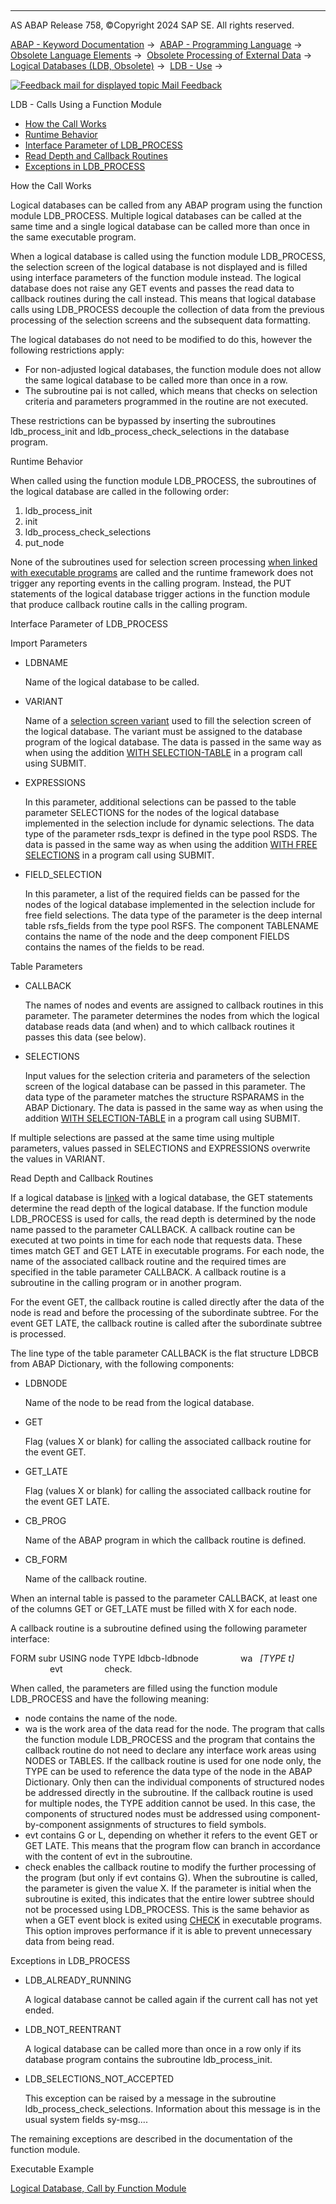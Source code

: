   

* * *

AS ABAP Release 758, ©Copyright 2024 SAP SE. All rights reserved.

[ABAP - Keyword Documentation](javascript:call_link\('abenabap.htm'\)) →  [ABAP - Programming Language](javascript:call_link\('abenabap_reference.htm'\)) →  [Obsolete Language Elements](javascript:call_link\('abenabap_obsolete.htm'\)) →  [Obsolete Processing of External Data](javascript:call_link\('abendata_storage_obsolete.htm'\)) →  [Logical Databases (LDB, Obsolete)](javascript:call_link\('abenldb.htm'\)) →  [LDB - Use](javascript:call_link\('abenldb_usage.htm'\)) → 

 [![](Mail.gif?object=Mail.gif "Feedback mail for displayed topic") Mail Feedback](mailto:f1_help@sap.com?subject=Feedback%20on%20ABAP%20Documentation&body=Document:%20LDB%20-%20Calls%20Using%20a%20Function%20Module%2C%20ABENLDB_USAGE_FUNCTION%2C%20758%0D%0A%0D%0AError:%0D%0A%0D%0A%0D%0A%0D%0ASuggestion%20for%20improvement:
)

LDB - Calls Using a Function Module

-   [How the Call Works](#@@ITOC@@ABENLDB_USAGE_FUNCTION_1)
-   [Runtime Behavior](#@@ITOC@@ABENLDB_USAGE_FUNCTION_2)
-   [Interface Parameter of LDB\_PROCESS](#@@ITOC@@ABENLDB_USAGE_FUNCTION_3)
-   [Read Depth and Callback Routines](#@@ITOC@@ABENLDB_USAGE_FUNCTION_4)
-   [Exceptions in LDB\_PROCESS](#@@ITOC@@ABENLDB_USAGE_FUNCTION_5)

How the Call Works   

Logical databases can be called from any ABAP program using the function module LDB\_PROCESS. Multiple logical databases can be called at the same time and a single logical database can be called more than once in the same executable program.

When a logical database is called using the function module LDB\_PROCESS, the selection screen of the logical database is not displayed and is filled using interface parameters of the function module instead. The logical database does not raise any GET events and passes the read data to callback routines during the call instead. This means that logical database calls using LDB\_PROCESS decouple the collection of data from the previous processing of the selection screens and the subsequent data formatting.

The logical databases do not need to be modified to do this, however the following restrictions apply:

-   For non-adjusted logical databases, the function module does not allow the same logical database to be called more than once in a row.
-   The subroutine pai is not called, which means that checks on selection criteria and parameters programmed in the routine are not executed.

These restrictions can be bypassed by inserting the subroutines ldb\_process\_init and ldb\_process\_check\_selections in the database program.

Runtime Behavior   

When called using the function module LDB\_PROCESS, the subroutines of the logical database are called in the following order:

1.  ldb\_process\_init
2.  init
3.  ldb\_process\_check\_selections
4.  put\_node

None of the subroutines used for selection screen processing [when linked with executable programs](javascript:call_link\('abenldb_usage_executable.htm'\)) are called and the runtime framework does not trigger any reporting events in the calling program. Instead, the PUT statements of the logical database trigger actions in the function module that produce callback routine calls in the calling program.

Interface Parameter of LDB\_PROCESS   

Import Parameters

-   LDBNAME
    
    Name of the logical database to be called.
    
-   VARIANT
    
    Name of a [selection screen variant](javascript:call_link\('abenvariant_glosry.htm'\) "Glossary Entry") used to fill the selection screen of the logical database. The variant must be assigned to the database program of the logical database. The data is passed in the same way as when using the addition [WITH SELECTION-TABLE](javascript:call_link\('abapsubmit_selscreen_parameters.htm'\)) in a program call using SUBMIT.
    
-   EXPRESSIONS
    
    In this parameter, additional selections can be passed to the table parameter SELECTIONS for the nodes of the logical database implemented in the selection include for dynamic selections. The data type of the parameter rsds\_texpr is defined in the type pool RSDS. The data is passed in the same way as when using the addition [WITH FREE SELECTIONS](javascript:call_link\('abapsubmit_selscreen_parameters.htm'\)) in a program call using SUBMIT.
    
-   FIELD\_SELECTION
    
    In this parameter, a list of the required fields can be passed for the nodes of the logical database implemented in the selection include for free field selections. The data type of the parameter is the deep internal table rsfs\_fields from the type pool RSFS. The component TABLENAME contains the name of the node and the deep component FIELDS contains the names of the fields to be read.
    

Table Parameters

-   CALLBACK
    
    The names of nodes and events are assigned to callback routines in this parameter. The parameter determines the nodes from which the logical database reads data (and when) and to which callback routines it passes this data (see below).
    
-   SELECTIONS
    
    Input values for the selection criteria and parameters of the selection screen of the logical database can be passed in this parameter. The data type of the parameter matches the structure RSPARAMS in the ABAP Dictionary. The data is passed in the same way as when using the addition [WITH SELECTION-TABLE](javascript:call_link\('abapsubmit_selscreen_parameters.htm'\)) in a program call using SUBMIT.
    

If multiple selections are passed at the same time using multiple parameters, values passed in SELECTIONS and EXPRESSIONS overwrite the values in VARIANT.

Read Depth and Callback Routines   

If a logical database is [linked](javascript:call_link\('abenldb_usage_executable.htm'\)) with a logical database, the GET statements determine the read depth of the logical database. If the function module LDB\_PROCESS is used for calls, the read depth is determined by the node name passed to the parameter CALLBACK. A callback routine can be executed at two points in time for each node that requests data. These times match GET and GET LATE in executable programs. For each node, the name of the associated callback routine and the required times are specified in the table parameter CALLBACK. A callback routine is a subroutine in the calling program or in another program.

For the event GET, the callback routine is called directly after the data of the node is read and before the processing of the subordinate subtree. For the event GET LATE, the callback routine is called after the subordinate subtree is processed.

The line type of the table parameter CALLBACK is the flat structure LDBCB from ABAP Dictionary, with the following components:

-   LDBNODE
    
    Name of the node to be read from the logical database.
    
-   GET
    
    Flag (values X or blank) for calling the associated callback routine for the event GET.
    
-   GET\_LATE
    
    Flag (values X or blank) for calling the associated callback routine for the event GET LATE.
    
-   CB\_PROG
    
    Name of the ABAP program in which the callback routine is defined.
    
-   CB\_FORM
    
    Name of the callback routine.
    

When an internal table is passed to the parameter CALLBACK, at least one of the columns GET or GET\_LATE must be filled with X for each node.

A callback routine is a subroutine defined using the following parameter interface:

FORM subr USING node TYPE ldbcb-ldbnode
                wa   *\[*TYPE t*\]*
                evt
                check.

When called, the parameters are filled using the function module LDB\_PROCESS and have the following meaning:

-   node contains the name of the node.
-   wa is the work area of the data read for the node. The program that calls the function module LDB\_PROCESS and the program that contains the callback routine do not need to declare any interface work areas using NODES or TABLES. If the callback routine is used for one node only, the TYPE can be used to reference the data type of the node in the ABAP Dictionary. Only then can the individual components of structured nodes be addressed directly in the subroutine. If the callback routine is used for multiple nodes, the TYPE addition cannot be used. In this case, the components of structured nodes must be addressed using component-by-component assignments of structures to field symbols.
-   evt contains G or L, depending on whether it refers to the event GET or GET LATE. This means that the program flow can branch in accordance with the content of evt in the subroutine.
-   check enables the callback routine to modify the further processing of the program (but only if evt contains G). When the subroutine is called, the parameter is given the value X. If the parameter is initial when the subroutine is exited, this indicates that the entire lower subtree should not be processed using LDB\_PROCESS. This is the same behavior as when a GET event block is exited using [CHECK](javascript:call_link\('abapcheck_processing_blocks.htm'\)) in executable programs. This option improves performance if it is able to prevent unnecessary data from being read.

Exceptions in LDB\_PROCESS   

-   LDB\_ALREADY\_RUNNING
    
    A logical database cannot be called again if the current call has not yet ended.
    
-   LDB\_NOT\_REENTRANT
    
    A logical database can be called more than once in a row only if its database program contains the subroutine ldb\_process\_init.
    
-   LDB\_SELECTIONS\_NOT\_ACCEPTED
    
    This exception can be raised by a message in the subroutine ldb\_process\_check\_selections. Information about this message is in the usual system fields sy-msg....
    

The remaining exceptions are described in the documentation of the function module.

Executable Example

[Logical Database, Call by Function Module](javascript:call_link\('abenlogical_database_abexa.htm'\))